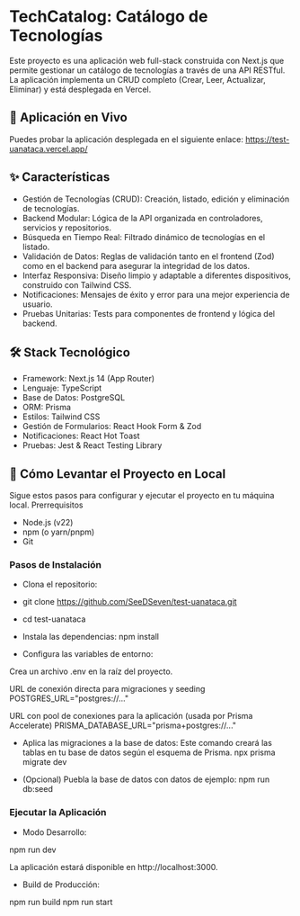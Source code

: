 # TechCatalog: Catálogo de Tecnologías
Este proyecto es una aplicación web full-stack construida con Next.js que permite gestionar un catálogo de tecnologías a través de una API RESTful. La aplicación implementa un CRUD completo (Crear, Leer, Actualizar, Eliminar) y está desplegada en Vercel.

## 🚀 Aplicación en Vivo
Puedes probar la aplicación desplegada en el siguiente enlace:
https://test-uanataca.vercel.app/

## ✨ Características

* Gestión de Tecnologías (CRUD): Creación, listado, edición y eliminación de tecnologías.
* Backend Modular: Lógica de la API organizada en controladores, servicios y repositorios.
* Búsqueda en Tiempo Real: Filtrado dinámico de tecnologías en el listado.
* Validación de Datos: Reglas de validación tanto en el frontend (Zod) como en el backend para asegurar la integridad de los datos.
* Interfaz Responsiva: Diseño limpio y adaptable a diferentes dispositivos, construido con Tailwind CSS.
* Notificaciones: Mensajes de éxito y error para una mejor experiencia de usuario.
* Pruebas Unitarias: Tests para componentes de frontend y lógica del backend.

## 🛠️ Stack Tecnológico

* Framework: Next.js 14 (App Router)
* Lenguaje: TypeScript
* Base de Datos: PostgreSQL
* ORM: Prisma
* Estilos: Tailwind CSS
* Gestión de Formularios: React Hook Form & Zod
* Notificaciones: React Hot Toast
* Pruebas: Jest & React Testing Library

## 🚀 Cómo Levantar el Proyecto en Local

Sigue estos pasos para configurar y ejecutar el proyecto en tu máquina local.
Prerrequisitos

* Node.js (v22)
* npm (o yarn/pnpm)
* Git

### Pasos de Instalación

* Clona el repositorio:
* git clone https://github.com/SeeDSeven/test-uanataca.git
* cd test-uanataca
* Instala las dependencias:
  npm install


* Configura las variables de entorno:

Crea un archivo .env en la raíz del proyecto.

URL de conexión directa para migraciones y seeding
POSTGRES_URL="postgres://..."

URL con pool de conexiones para la aplicación (usada por Prisma Accelerate)
PRISMA_DATABASE_URL="prisma+postgres://..."


* Aplica las migraciones a la base de datos:
Este comando creará las tablas en tu base de datos según el esquema de Prisma.
npx prisma migrate dev


* (Opcional) Puebla la base de datos con datos de ejemplo:
npm run db:seed


### Ejecutar la Aplicación

* Modo Desarrollo:

npm run dev

La aplicación estará disponible en http://localhost:3000.

* Build de Producción:

npm run build
npm run start


